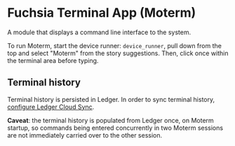 # Fuchsia Terminal App (Moterm)

A module that displays a command line interface to the system.

To run Moterm, start the device runner: `device_runner`, pull down from the top
and select "Moterm" from the story suggestions. Then, click once within the
terminal area before typing.

## Terminal history

Terminal history is persisted in Ledger. In order to sync terminal history,
[configure Ledger Cloud
Sync](https://fuchsia.googlesource.com/ledger/+/HEAD/docs/user_guide.md#Cloud-Sync).

**Caveat**: the terminal history is populated from Ledger once, on Moterm
startup, so commands being entered concurrently in two Moterm sessions are not
immediately carried over to the other session.
